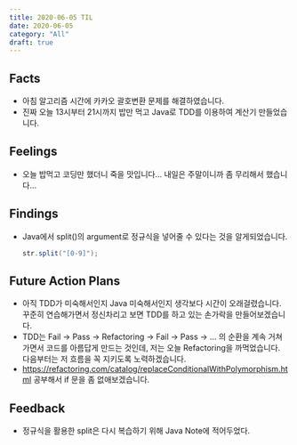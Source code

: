 ```yaml
---
title: 2020-06-05 TIL
date: 2020-06-05
category: "All"
draft: true
---
```


## Facts

- 아침 알고리즘 시간에 카카오 괄호변환 문제를 해결하였습니다.
- 진짜 오늘 13시부터 21시까지 밥만 먹고 Java로 TDD를 이용하여 계산기 만들었습니다.

## Feelings

- 오늘 밥먹고 코딩만 했더니 죽을 맛입니다... 내일은 주말이니까 좀 무리해서 했습니다...

## Findings

- Java에서 split()의 argument로 정규식을 넣어줄 수 있다는 것을 알게되었습니다.

    ```java
    str.split("[0-9]");
    ```

## Future Action Plans

- 아직 TDD가 미숙해서인지 Java 미숙해서인지 생각보다 시간이 오래걸렸습니다. 꾸준히 연습해가면서 정신차리고 보면 TDD를 하고 있는 손가락을 만들어보겠습니다.
- TDD는 Fail -> Pass -> Refactoring -> Fail -> Pass -> ... 의 순환을 계속 거쳐가면서 코드를 아름답게 만드는 것인데, 저는 오늘 Refactoring을 까먹었습니다. 다음부터는 저 흐름을 꼭 지키도록 노력하겠습니다.
- https://refactoring.com/catalog/replaceConditionalWithPolymorphism.html 공부해서 if 문을 좀 없애보겠습니다.

## Feedback

- 정규식을 활용한 split은 다시 복습하기 위해 Java Note에 적어두었다.
